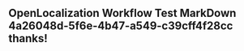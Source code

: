 <properties
ms.topic="hero-topic"
ms.test1="hero-topic"
ms.test2="test"/>


## OpenLocalization Workflow Test MarkDown 4a26048d-5f6e-4b47-a549-c39cff4f28cc thanks!



<!--HONumber=Jul16_HO3-->



